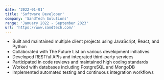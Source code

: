 ```yaml
---
date: '2022-01-01'
title: 'Software Developer'
company: 'SandTech Solutions'
range: 'January 2022 - September 2023'
url: 'https://www.sandtech.com/'
---
```


- Built and maintained multiple client projects using JavaScript, React, and Python
- Collaborated with The Future List on various development initiatives
- Developed RESTful APIs and integrated third-party services
- Participated in code reviews and maintained high coding standards
- Worked with databases including PostgreSQL and MongoDB
- Implemented automated testing and continuous integration workflows
